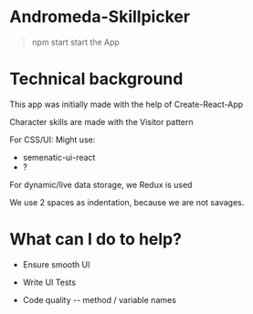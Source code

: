 # Andromeda-Skillpicker

> npm start
start the App


# Technical background
This app was initially made with the help of Create-React-App

Character skills are made with the Visitor pattern

For CSS/UI: Might use:
- semenatic-ui-react
- ?

For dynamic/live data storage, we Redux is used

We use 2 spaces as indentation, because we are not savages.

# What can I do to help?
- Ensure smooth UI
- Write UI Tests

- Code quality
-- method / variable names

